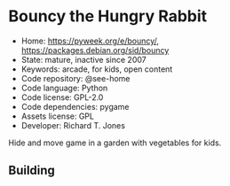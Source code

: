 # Bouncy the Hungry Rabbit

- Home: https://pyweek.org/e/bouncy/, https://packages.debian.org/sid/bouncy
- State: mature, inactive since 2007
- Keywords: arcade, for kids, open content
- Code repository: @see-home
- Code language: Python
- Code license: GPL-2.0
- Code dependencies: pygame
- Assets license: GPL
- Developer: Richard T. Jones

Hide and move game in a garden with vegetables for kids.

## Building
